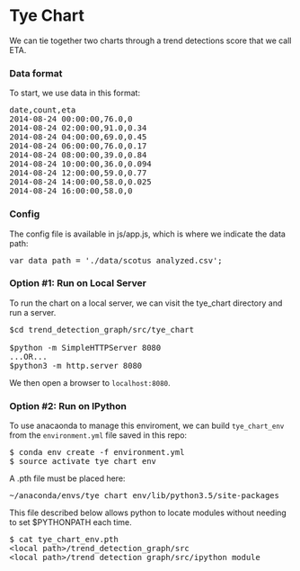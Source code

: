 # Tye Chart
We can tie together two charts through a trend detections score that we
call ETA. 

### Data format
To start, we use data in this format: 
<pre>
date,count,eta
2014-08-24 00:00:00,76.0,0
2014-08-24 02:00:00,91.0,0.34
2014-08-24 04:00:00,69.0,0.45
2014-08-24 06:00:00,76.0,0.17
2014-08-24 08:00:00,39.0,0.84
2014-08-24 10:00:00,36.0,0.094
2014-08-24 12:00:00,59.0,0.77
2014-08-24 14:00:00,58.0,0.025
2014-08-24 16:00:00,58.0,0 
</pre>

### Config
The config file is available in js/app.js, which is where we indicate
the data path:
<pre>
var data_path = './data/scotus_analyzed.csv';
</pre>

### Option #1: Run on Local Server 
To run the chart on a local server, we can visit the tye_chart directory and run a
server.  
<pre>
$cd trend_detection_graph/src/tye_chart

$python -m SimpleHTTPServer 8080
...OR... 
$python3 -m http.server 8080
</pre>

We then open a browser to `localhost:8080`.

### Option #2: Run on IPython
To use anacaonda to manage this enviroment, we can build `tye_chart_env`
from the `environment.yml` file saved in this repo:
<pre>
$ conda env create -f environment.yml
$ source activate tye_chart_env
</pre>

A .pth file must be placed here:
<pre>
~/anaconda/envs/tye_chart_env/lib/python3.5/site-packages
</pre>

This file described below allows python to locate modules without needing to set
$PYTHONPATH each time.
<pre>
$ cat tye_chart_env.pth 
&ltlocal path&gt/trend_detection_graph/src
&ltlocal path&gt/trend_detection_graph/src/ipython_module
</pre>

